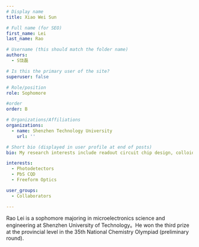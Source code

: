 ```yaml
---
# Display name
title: Xiao Wei Sun

# Full name (for SEO)
first_name: Lei
last_name: Rao

# Username (this should match the folder name)
authors:
  - S饶磊

# Is this the primary user of the site?
superuser: false

# Role/position
role: Sophomore

#order
order: B

# Organizations/Affiliations
organizations:
  - name: Shenzhen Technology University
    url: ''

# Short bio (displayed in user profile at end of posts) 
bio: My research interests include readout circuit chip design, colloidal quantum dots and CMOS image sensors. 

interests: 
  - Photodetectors
  - PbS CQD
  - Freeform Optics

user_groups:
  - Collaborators

---
```


Rao Lei is a sophomore majoring in microelectronics science and engineering at Shenzhen University of Technology。He won the third prize at the provincial level in the 35th National Chemistry Olympiad (preliminary round).
